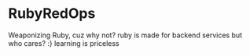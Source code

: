 # RubyRedOps
Weaponizing Ruby, cuz why not? ruby is made for backend services but who cares? :} learning is priceless
